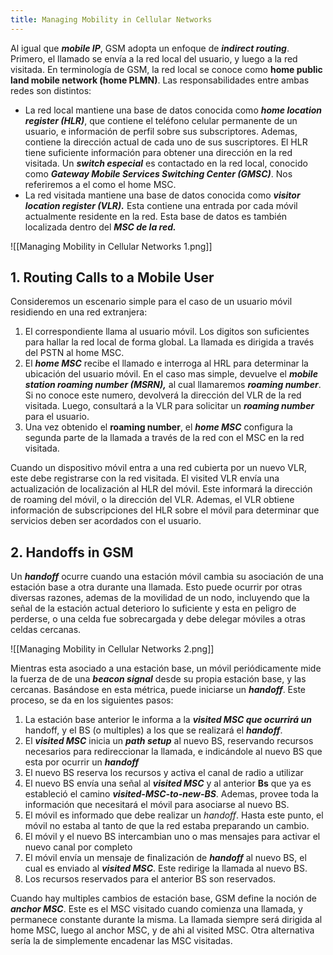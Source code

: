```yaml
---
title: Managing Mobility in Cellular Networks
---
```


Al igual que ***mobile IP***, GSM adopta un enfoque de ***indirect routing***. Primero, el llamado se envía a la red local del usuario, y luego a la red visitada. En terminología de GSM, la red local se conoce como **home public land mobile network (home PLMN)**. Las responsabilidades entre ambas redes son distintos:

- La red local mantiene una base de datos conocida como ***home location register (HLR)***, que contiene el teléfono celular permanente de un usuario, e información de perfil sobre sus subscriptores. Ademas, contiene la dirección actual de cada uno de sus suscriptores. El HLR tiene suficiente información para obtener una dirección en la red visitada. Un ***switch especial*** es contactado en la red local, conocido como ***Gateway Mobile Services Switching Center (GMSC)***. Nos referiremos a el como el home MSC.
- La red visitada mantiene una base de datos conocida como ***visitor location register (VLR).*** Esta contiene una entrada por cada móvil actualmente residente en la red. Esta base de datos es también localizada dentro del ***MSC de la red.***

![[Managing Mobility in Cellular Networks 1.png]]

## 1. Routing Calls to a Mobile User

Consideremos un escenario simple para el caso de un usuario móvil residiendo en una red extranjera:

1. El correspondiente llama al usuario móvil. Los digitos son suficientes para hallar la red local de forma global. La llamada es dirigida a través del PSTN al home MSC.
2. El ***home MSC*** recibe el llamado e interroga al HRL para determinar la ubicación del usuario móvil. En el caso mas simple, devuelve el ***mobile station roaming number (MSRN),*** al cual llamaremos ***roaming number***. Si no conoce este numero, devolverá la dirección del VLR de la red visitada. Luego, consultará a la VLR para solicitar un ***roaming number*** para el usuario.
3. Una vez obtenido el **roaming number**, el ***home MSC*** configura la segunda parte de la llamada a través de la red con el MSC en la red visitada.

Cuando un dispositivo móvil entra a una red cubierta por un nuevo VLR, este debe registrarse con la red visitada. El visited VLR envía una actualización de localización al HLR del móvil. Este informará la dirección de roaming del móvil, o la dirección del VLR. Ademas, el VLR obtiene información de subscripciones del HLR sobre el móvil para determinar que servicios deben ser acordados con el usuario.

## 2. Handoffs in GSM

Un ***handoff*** ocurre cuando una estación móvil cambia su asociación de una estación base a otra durante una llamada. Esto puede ocurrir por otras diversas razones, ademas de la movilidad de un nodo, incluyendo que la señal de la estación actual deterioro lo suficiente y esta en peligro de perderse, o una celda fue sobrecargada y debe delegar móviles a otras celdas cercanas.

![[Managing Mobility in Cellular Networks 2.png]]

Mientras esta asociado a una estación base, un móvil periódicamente mide la fuerza de de una ***beacon signal*** desde su propia estación base, y las cercanas. Basándose en esta métrica, puede iniciarse un ***handoff***. Este proceso, se da en los siguientes pasos:

1. La estación base anterior le informa a la ***visited MSC que ocurrirá un*** handoff, y el BS (o multiples) a los que se realizará el ***handoff***.
2. El ***visited MSC*** inicia un ***path setup*** al nuevo BS, reservando recursos necesarios para redireccionar la llamada, e indicándole al nuevo BS que esta por ocurrir un ***handoff***
3. El nuevo BS reserva los recursos y activa el canal de radio a utilizar
4. El nuevo BS envía una señal al ***visited MSC*** y al anterior **Bs** que ya es estableció el camino ***visited-MSC-to-new-BS***. Ademas, provee toda la información que necesitará el móvil para asociarse al nuevo BS.
5. El móvil es informado que debe realizar un *handoff*. Hasta este punto, el móvil no estaba al tanto de que la red estaba preparando un cambio.
6. El móvil y el nuevo BS intercambian uno o mas mensajes para activar el nuevo canal por completo
7. El móvil envía un mensaje de finalización de ***handoff*** al nuevo BS, el cual es enviado al ***visited MSC***. Este redirige la llamada al nuevo BS.
8. Los recursos reservados para el anterior BS son reservados.

Cuando hay multiples cambios de estación base, GSM define la noción de ***anchor MSC***. Este es el MSC visitado cuando comienza una llamada, y permanece constante durante la misma. La llamada siempre será dirigida al home MSC, luego al anchor MSC, y de ahi al visited MSC. Otra alternativa sería la de simplemente encadenar las MSC visitadas.
